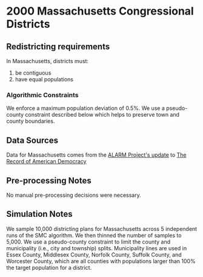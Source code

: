 # 2000 Massachusetts Congressional Districts

## Redistricting requirements
In Massachusetts, districts must:

1. be contiguous
1. have equal populations

### Algorithmic Constraints
We enforce a maximum population deviation of 0.5%.
We use a pseudo-county constraint described below which helps to preserve town and county boundaries.

## Data Sources
Data for Massachusetts comes from the [ALARM Project's update](https://dataverse.harvard.edu/dataset.xhtml?persistentId=doi:10.7910/DVN/ZV5KF3) to [The Record of American Democracy](https://road.hmdc.harvard.edu/)

## Pre-processing Notes
No manual pre-processing decisions were necessary.

## Simulation Notes
We sample 10,000 districting plans for Massachusetts across 5 independent runs of the SMC algorithm.
We then thinned the number of samples to 5,000. 
We use a pseudo-county constraint to limit the county and municipality (i.e., city and township) splits.
Municipality lines are used in Essex County, Middlesex County, Norfolk County, Suffolk County, and Worcester County, which are all counties with populations larger than 100% the target population for a district.
